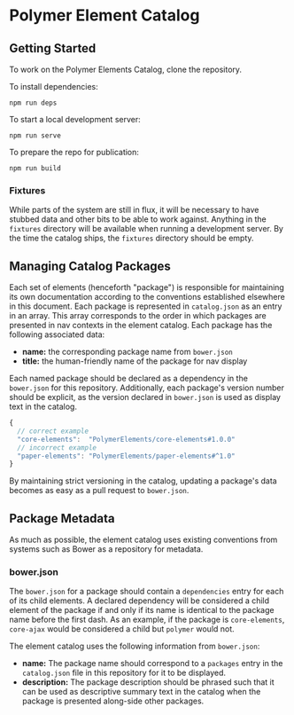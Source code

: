 # Polymer Element Catalog

## Getting Started

To work on the Polymer Elements Catalog, clone the repository.

To install dependencies:

    npm run deps
    
To start a local development server:

    npm run serve
    
To prepare the repo for publication:

    npm run build
    
### Fixtures

While parts of the system are still in flux, it will be necessary to have stubbed
data and other bits to be able to work against. Anything in the `fixtures`
directory will be available when running a development server. By the time
the catalog ships, the `fixtures` directory should be empty.

## Managing Catalog Packages

Each set of elements (henceforth "package") is responsible for maintaining its
own documentation according to the conventions established elsewhere in this
document. Each package is represented in `catalog.json` as an entry in an array.
This array corresponds to the order in which packages are presented in nav
contexts in the element catalog. Each package has the following associated data:

* **name:** the corresponding package name from `bower.json`
* **title:** the human-friendly name of the package for nav display

Each named package should be declared as a dependency in the `bower.json` for
this repository. Additionally, each package's version number should be explicit,
as the version declared in `bower.json` is used as display text in the catalog.

```js
{
  // correct example
  "core-elements":  "PolymerElements/core-elements#1.0.0"
  // incorrect example
  "paper-elements": "PolymerElements/paper-elements#^1.0"
}
```

By maintaining strict versioning in the catalog, updating a package's data
becomes as easy as a pull request to `bower.json`.

## Package Metadata

As much as possible, the element catalog uses existing conventions from systems
such as Bower as a repository for metadata.

### bower.json

The `bower.json` for a package should contain a `dependencies` entry for each of
its child elements. A declared dependency will be considered a child element of
the package if and only if its name is identical to the package name before the
first dash. As an example, if the package is `core-elements`, `core-ajax` would
be considered a child but `polymer` would not.

The element catalog uses the following information from `bower.json`:

* **name:** The package name should correspond to a `packages` entry in the
  `catalog.json` file in this repository for it to be displayed.
* **description:** The package description should be phrased such that it can
  be used as descriptive summary text in the catalog when the package is
  presented along-side other packages.
